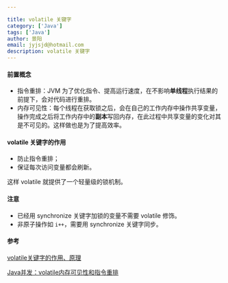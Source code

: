 ```yaml
---

title: volatile 关键字
category: ['Java']
tags: ['Java']
author: 景阳
email: jyjsjd@hotmail.com
description: volatile 关键字
---
```


#### 前置概念
* 指令重排：JVM 为了优化指令、提高运行速度，在不影响**单线程**执行结果的前提下，会对代码进行重排。
* 内存可见性：每个线程在获取锁之后，会在自己的工作内存中操作共享变量，操作完成之后将工作内存中的**副本**写回内存，在此过程中共享变量的变化对其是不可见的。这样做也是为了提高效率。

#### volatile 关键字的作用
* 防止指令重排；
* 保证每次访问变量都会刷新。

这样 volatile 就提供了一个轻量级的锁机制。

#### 注意
* 已经用 synchronize 关键字加锁的变量不需要 volatile 修饰。
* 非原子操作如 `i++`，需要用 synchronize 关键字同步。

#### 参考
[volatile关键字的作用、原理](https://monkeysayhi.github.io/2016/11/29/volatile%E5%85%B3%E9%94%AE%E5%AD%97%E7%9A%84%E4%BD%9C%E7%94%A8%E3%80%81%E5%8E%9F%E7%90%86/)

[Java并发：volatile内存可见性和指令重排](http://www.importnew.com/23535.html)
